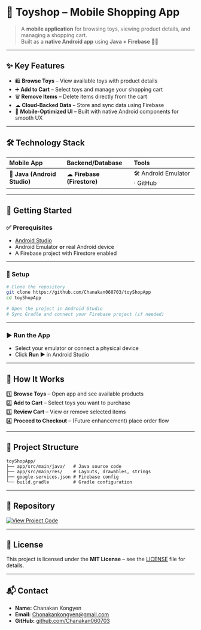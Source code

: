 # 🧸 Toyshop – Mobile Shopping App  

> A **mobile application** for browsing toys, viewing product details, and managing a shopping cart.  
> Built as a **native Android app** using **Java + Firebase** 📱✨  

---

## ✨ Key Features  

- 🛍 **Browse Toys** – View available toys with product details  
- ➕ **Add to Cart** – Select toys and manage your shopping cart  
- 🗑 **Remove Items** – Delete items directly from the cart  
- ☁ **Cloud-Backed Data** – Store and sync data using Firebase  
- 📱 **Mobile-Optimized UI** – Built with native Android components for smooth UX  

---

## 🛠 Technology Stack  

| **Mobile App** | **Backend/Database** | **Tools** |
| :------------- | :----------------- | :------- |
| 📱 **Java (Android Studio)** | ☁ **Firebase (Firestore)** | 🛠 Android Emulator · GitHub |

---

## 🚀 Getting Started  

### ✅ Prerequisites  

- [Android Studio](https://developer.android.com/studio)  
- Android Emulator **or** real Android device  
- A Firebase project with Firestore enabled  

---

### 🔧 Setup  

```bash
# Clone the repository
git clone https://github.com/Chanakan060703/toyShopApp
cd toyShopApp

# Open the project in Android Studio
# Sync Gradle and connect your Firebase project (if needed)
```

---

### ▶ Run the App  

- Select your emulator or connect a physical device  
- Click **Run ▶** in Android Studio  

---

## 📱 How It Works  

1️⃣ **Browse Toys** – Open app and see available products  
2️⃣ **Add to Cart** – Select toys you want to purchase  
3️⃣ **Review Cart** – View or remove selected items  
4️⃣ **Proceed to Checkout** – (Future enhancement) place order flow  

---

## 📂 Project Structure  

```
toyShopApp/
├── app/src/main/java/   # Java source code
├── app/src/main/res/    # Layouts, drawables, strings
├── google-services.json # Firebase config
└── build.gradle         # Gradle configuration
```

---

## 🔗 Repository  

[![View Project Code](https://img.shields.io/badge/🧸_View_Project_Code-0A66C2?style=for-the-badge&logo=github&logoColor=white)](https://github.com/Chanakan060703/toyShopApp)

---

## 📜 License  

This project is licensed under the **MIT License** – see the [LICENSE](LICENSE) file for details.  

---

## 📬 Contact

* **Name:** Chanakan Kongyen
* **Email:** Chonakankongyen@gmail.com
* **GitHub:** [github.com/Chanakan060703](https://github.com/Chanakan060703)
